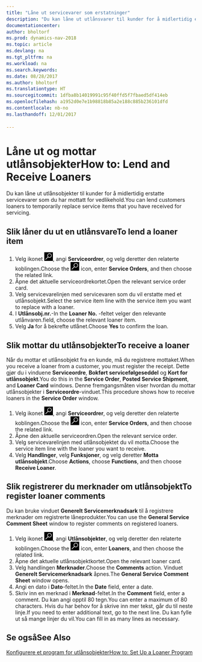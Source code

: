 ```yaml
---
title: "Låne ut servicevarer som erstatninger"
description: "Du kan låne ut utlånsvarer til kunder for å midlertidig erstatte servicevarer som du har mottatt for vedlikehold."
documentationcenter: 
author: bholtorf
ms.prod: dynamics-nav-2018
ms.topic: article
ms.devlang: na
ms.tgt_pltfrm: na
ms.workload: na
ms.search.keywords: 
ms.date: 08/28/2017
ms.author: bholtorf
ms.translationtype: HT
ms.sourcegitcommit: 1dfba8b14019991c95f40ffd5f7fbaed5df414eb
ms.openlocfilehash: a1952d0e7e1b98818b85a2e188c885b236101dfd
ms.contentlocale: nb-no
ms.lasthandoff: 12/01/2017

---
```

# <a name="how-to-lend-and-receive-loaners"></a><span data-ttu-id="0344f-103">Låne ut og mottar utlånsobjekter</span><span class="sxs-lookup"><span data-stu-id="0344f-103">How to: Lend and Receive Loaners</span></span>
<span data-ttu-id="0344f-104">Du kan låne ut utlånsobjekter til kunder for å midlertidig erstatte servicevarer som du har mottatt for vedlikehold.</span><span class="sxs-lookup"><span data-stu-id="0344f-104">You can lend customers loaners to temporarily replace service items that you have received for servicing.</span></span>  
  
## <a name="to-lend-a-loaner-item"></a><span data-ttu-id="0344f-105">Slik låner du ut en utlånsvare</span><span class="sxs-lookup"><span data-stu-id="0344f-105">To lend a loaner item</span></span>    
1. <span data-ttu-id="0344f-106">Velg ikonet ![Søk etter side eller rapport](media/ui-search/search_small.png "Søk etter side eller rapport"), angi **Serviceordrer**, og velg deretter den relaterte koblingen.</span><span class="sxs-lookup"><span data-stu-id="0344f-106">Choose the ![Search for Page or Report](media/ui-search/search_small.png "Search for Page or Report icon") icon, enter **Service Orders**, and then choose the related link.</span></span>  
2. <span data-ttu-id="0344f-107">Åpne det aktuelle serviceordrekortet.</span><span class="sxs-lookup"><span data-stu-id="0344f-107">Open the relevant service order card.</span></span>  
3. <span data-ttu-id="0344f-108">Velg servicevarelinjen med servicevaren som du vil erstatte med et utlånsobjekt.</span><span class="sxs-lookup"><span data-stu-id="0344f-108">Select the service item line with the service item you want to replace with a loaner.</span></span>  
4. <span data-ttu-id="0344f-109">I **Utlånsobj.nr.**-</span><span class="sxs-lookup"><span data-stu-id="0344f-109">In the **Loaner No.**</span></span> <span data-ttu-id="0344f-110">-feltet velger den relevante utlånvaren.</span><span class="sxs-lookup"><span data-stu-id="0344f-110">field, choose the relevant loaner item.</span></span>  
5. <span data-ttu-id="0344f-111">Velg **Ja** for å bekrefte utlånet.</span><span class="sxs-lookup"><span data-stu-id="0344f-111">Choose **Yes** to confirm the loan.</span></span>  

## <a name="to-receive-a-loaner"></a><span data-ttu-id="0344f-112">Slik mottar du utlånsobjekter</span><span class="sxs-lookup"><span data-stu-id="0344f-112">To receive a loaner</span></span>  
<span data-ttu-id="0344f-113">Når du mottar et utlånsobjekt fra en kunde, må du registrere mottaket.</span><span class="sxs-lookup"><span data-stu-id="0344f-113">When you receive a loaner from a customer, you must register the receipt.</span></span> <span data-ttu-id="0344f-114">Dette gjør du i vinduene **Serviceordre**, **Bokført servicefølgeseddel** og **Kort for utlånsobjekt**.</span><span class="sxs-lookup"><span data-stu-id="0344f-114">You do this in the **Service Order**, **Posted Service Shipment**, and **Loaner Card** windows.</span></span> <span data-ttu-id="0344f-115">Denne fremgangsmåten viser hvordan du mottar utlånsobjekter i **Serviceordre**-vinduet.</span><span class="sxs-lookup"><span data-stu-id="0344f-115">This procedure shows how to receive loaners in the **Service Order** window.</span></span>  
  
1. <span data-ttu-id="0344f-116">Velg ikonet ![Søk etter side eller rapport](media/ui-search/search_small.png "Søk etter side eller rapport"), angi **Serviceordrer**, og velg deretter den relaterte koblingen.</span><span class="sxs-lookup"><span data-stu-id="0344f-116">Choose the ![Search for Page or Report](media/ui-search/search_small.png "Search for Page or Report icon") icon, enter **Service Orders**, and then choose the related link.</span></span>  
2. <span data-ttu-id="0344f-117">Åpne den aktuelle serviceordren.</span><span class="sxs-lookup"><span data-stu-id="0344f-117">Open the relevant service order.</span></span>  
3. <span data-ttu-id="0344f-118">Velg servicevarelinjen med utlånsobjektet du vil motta.</span><span class="sxs-lookup"><span data-stu-id="0344f-118">Choose the service item line with the loaner you want to receive.</span></span>  
4. <span data-ttu-id="0344f-119">Velg **Handlinger**, velg **Funksjoner**, og velg deretter **Motta utlånsobjekt**.</span><span class="sxs-lookup"><span data-stu-id="0344f-119">Choose **Actions**, choose **Functions**, and then choose **Receive Loaner**.</span></span>  

## <a name="to-register-loaner-comments"></a><span data-ttu-id="0344f-120">Slik registrerer du merknader om utlånsobjekt</span><span class="sxs-lookup"><span data-stu-id="0344f-120">To register loaner comments</span></span>  
<span data-ttu-id="0344f-121">Du kan bruke vinduet **Generelt Servicemerknadsark** til å registrere merknader om registrerte låneprodukter.</span><span class="sxs-lookup"><span data-stu-id="0344f-121">You can use the **General Service Comment Sheet** window to register comments on registered loaners.</span></span>  
  
1. <span data-ttu-id="0344f-122">Velg ikonet ![Søk etter side eller rapport](media/ui-search/search_small.png "Søk etter side eller rapport"), angi **Utlånsobjekter**, og velg deretter den relaterte koblingen.</span><span class="sxs-lookup"><span data-stu-id="0344f-122">Choose the ![Search for Page or Report](media/ui-search/search_small.png "Search for Page or Report icon") icon, enter **Loaners**, and then choose the related link.</span></span>  
2. <span data-ttu-id="0344f-123">Åpne det aktuelle utlånsobjektkortet.</span><span class="sxs-lookup"><span data-stu-id="0344f-123">Open the relevant loaner card.</span></span>  
3. <span data-ttu-id="0344f-124">Velg handlingen **Merknader**.</span><span class="sxs-lookup"><span data-stu-id="0344f-124">Choose the **Comments** action.</span></span> <span data-ttu-id="0344f-125">Vinduet **Generelt Servicemerknadsark** åpnes.</span><span class="sxs-lookup"><span data-stu-id="0344f-125">The **General Service Comment Sheet** window opens.</span></span>  
4. <span data-ttu-id="0344f-126">Angi en dato i **Dato**-feltet.</span><span class="sxs-lookup"><span data-stu-id="0344f-126">In the **Date** field, enter a date.</span></span>  
5. <span data-ttu-id="0344f-127">Skriv inn en merknad i **Merknad**-feltet.</span><span class="sxs-lookup"><span data-stu-id="0344f-127">In the **Comment** field, enter a comment.</span></span> <span data-ttu-id="0344f-128">Du kan angi opptil 80 tegn.</span><span class="sxs-lookup"><span data-stu-id="0344f-128">You can enter a maximum of 80 characters.</span></span> <span data-ttu-id="0344f-129">Hvis du har behov for å skrive inn mer tekst, går du til neste linje.</span><span class="sxs-lookup"><span data-stu-id="0344f-129">If you need to enter additional text, go to the next line.</span></span> <span data-ttu-id="0344f-130">Du kan fylle ut så mange linjer du vil.</span><span class="sxs-lookup"><span data-stu-id="0344f-130">You can fill in as many lines as necessary.</span></span>  
  
## <a name="see-also"></a><span data-ttu-id="0344f-131">Se også</span><span class="sxs-lookup"><span data-stu-id="0344f-131">See Also</span></span>  
[<span data-ttu-id="0344f-132">Konfigurere et program for utlånsobjekter</span><span class="sxs-lookup"><span data-stu-id="0344f-132">How to: Set Up a Loaner Program</span></span>](service-how-setup-loaner-program.md)   

